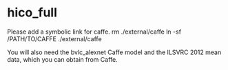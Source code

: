 # hico_full

Please add a symbolic link for caffe.
rm ./external/caffe
ln -sf /PATH/TO/CAFFE ./external/caffe

You will also need the bvlc_alexnet Caffe model and the ILSVRC 2012 mean data, which you can obtain from Caffe.
